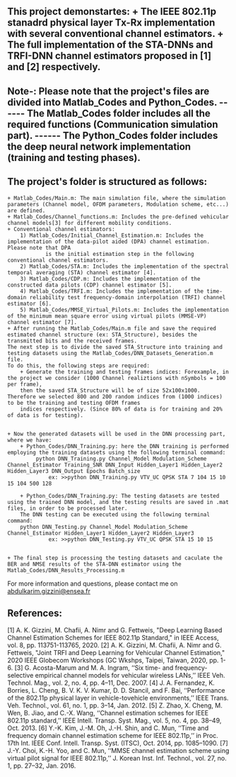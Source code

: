 This project demonstartes:
	+ The IEEE 802.11p stanadrd physical layer Tx-Rx implementation with several conventional channel estimators.
	+ The full implementation of the STA-DNNs and TRFI-DNN channel estimators proposed in [1] and [2] respectively.
----------------------------------------------------------------------------------------------------------------------
Note-: Please note that the project's files are divided into Matlab_Codes and Python_Codes. 
------ The Matlab_Codes folder includes all the required functions (Communication simulation part).
------ The Python_Codes folder includes the deep neural network implementation (training and testing phases). 
----------------------------------------------------------------------------------------------------------------------

The project's folder is structured as follows:
-----------------------------------------------
	+ Matlab_Codes/Main.m: The main simulation file, where the simulation parameters (Channel model, OFDM parameters, Modulation scheme, etc...) are defined. 
	+ Matlab_Codes/Channel_functions.m: Includes the pre-defined vehicular channel models[3] for different mobility conditions.
	+ Conventional channel estimators:
		1) Matlab_Codes/Initial_Channel_Estimation.m: Includes the implementation of the data-pilot aided (DPA) channel estimation. Please note that DPA 
                is the initial estimation step in the following conventional channel estimators.
		2) Matlab_Codes/STA.m: Includes the implementation of the spectral temporal averaging (STA) channel estimator [4].
		3) Matlab_Codes/CDP.m: Includes the implementation of the constructed data pilots (CDP) channel estimator [5].
		4) Matlab_Codes/TRFI.m: Includes the implementation of the time-domain reliability test frequency-domain interpolation (TRFI) channel estimator [6].
		5) Matlab_Codes/MMSE_Virtual_Pilots.m: Includes the implementation of the minimum mean square error using virtual pilots (MMSE-VP) channel estimator [7].
	+ After running the Matlab_Codes/Main.m file and save the required estimated channel structure (ex: STA_Structure), besides the transmitted bits and the received frames. 
	The next step is to divide the saved STA_Structure into training and testing datasets using the Matlab_Codes/DNN_Datasets_Generation.m file. 
	To do this, the following steps are required:
		+ Generate the training and testing frames indices: Forexample, in the project we consider (1000 Channel realiztions with nSymbols = 100 per frame),
		then the saved STA_Structure will be of size 52x100x1000. Therefore we selected 800 and 200 random indices from (1000 indices) to be the training and testing OFDM frames
		indices respectively. (Since 80% of data is for training and 20% of data is for testing). 
		
		
	+ Now the generated datasets will be used in the DNN processing part, where we have:
		+ Python_Codes/DNN_Training.py: here the DNN training is performed employing the training datasets using the following terminal command:
	         python DNN_Training.py Channel_Model Modulation_Scheme Channel_Estimator Training_SNR DNN_Input Hidden_Layer1 Hidden_Layer2 Hidden_Layer3 DNN_Output Epochs Batch_size 
                 ex: >>python DNN_Training.py VTV_UC QPSK STA 7 104 15 10 15 104 500 128
		  
		+ Python_Codes/DNN_Training.py: The testing datasets are tested using the trained DNN model, and the testing results are saved in .mat files, in order to be processed later.
		The DNN testing can be executed using the following terminal command:
		python DNN_Testing.py Channel_Model Modulation_Scheme Channel_Estimator Hidden_Layer1 Hidden_Layer2 Hidden_Layer3 
                 ex: >>python DNN_Testing.py VTV_UC QPSK STA 15 10 15
		

	+ The final step is processing the testing datasets and caculate the BER and NMSE results of the STA-DNN estimator using the Matlab_Codes/DNN_Results_Processing.m
	 


For more information and questions, please contact me on abdulkarim.gizzini@ensea.fr



References:
------------
[1] A. K. Gizzini, M. Chafii, A. Nimr and G. Fettweis, "Deep Learning Based Channel Estimation Schemes for IEEE 802.11p Standard," in IEEE Access, vol. 8, pp. 113751-113765, 2020.
[2] A. K. Gizzini, M. Chafii, A. Nimr and G. Fettweis, "Joint TRFI and Deep Learning for Vehicular Channel Estimation," 2020 IEEE Globecom Workshops (GC Wkshps, Taipei, Taiwan, 2020, pp. 1-6.
[3] G. Acosta-Marum and M. A. Ingram, ‘‘Six time- and frequency-selective empirical channel models for vehicular wireless LANs,’’ IEEE Veh. Technol. Mag., vol. 2, no. 4, pp. 4–11, Dec. 2007.
[4] J. A. Fernandez, K. Borries, L. Cheng, B. V. K. V. Kumar, D. D. Stancil, and F. Bai, ‘‘Performance of the 802.11p physical layer in vehicle-tovehicle environments,’’ 
IEEE Trans. Veh. Technol., vol. 61, no. 1, pp. 3–14, Jan. 2012.
[5] Z. Zhao, X. Cheng, M. Wen, B. Jiao, and C.-X. Wang, ‘‘Channel estimation schemes for IEEE 802.11p standard,’’ IEEE Intell. Transp. Syst. Mag., vol. 5, no. 4, pp. 38–49, Oct. 2013.
[6] Y.-K. Kim, J.-M. Oh, J.-H. Shin, and C. Mun, ‘‘Time and frequency domain channel estimation scheme for IEEE 802.11p,’’ in Proc. 17th Int. 
IEEE Conf. Intell. Transp. Syst. (ITSC), Oct. 2014, pp. 1085–1090.
[7] J.-Y. Choi, K.-H. Yoo, and C. Mun, ‘‘MMSE channel estimation scheme using virtual pilot signal for IEEE 802.11p,’’ J. Korean Inst. Inf. Technol., vol. 27, no. 1, pp. 27–32, Jan. 2016.
